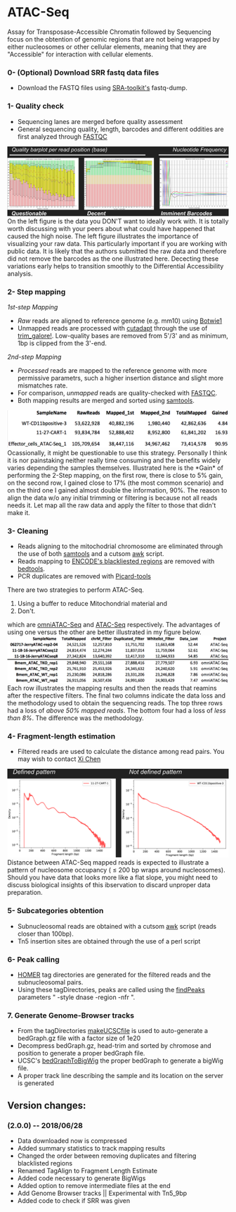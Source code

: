 # ATAC-Seq
Assay for Transposase-Accessible Chromatin followed by Sequencing focus on the obtention of genomic regions that are not being wrapped by either nucleosomes or other cellular elements, meaning that they are "Accessible" for interaction with cellular elements.

### 0- (Optional) Download SRR fastq data files
- Download the FASTQ files using [SRA-toolkit's](https://github.com/ncbi/sra-tools) fastq-dump.

### 1- Quality check
- Sequencing lanes are merged before quality assessment
- General sequencing quality, length, barcodes and different oddities are first analyzed through [FASTQC](https://www.bioinformatics.babraham.ac.uk/projects/fastqc/)
<img src="/ATAC-Seq/Images/00.QualityControl.png">
On the left figure is the data you DON'T want to ideally work with. It is totally worth discussing with your peers about what could have happened that caused the high noise.
The left figure illustrates the importance of visualizing your raw data.
This particularly important if you are working with public data. It is likely that the authors submitted the raw data and therefore did not remove the barcodes as the one illustrated here.
Dececting these variations early helps to transition smoothly to the Differential Accessibility analysis.

### 2- Step mapping
_1st-step Mapping_
- _Raw_ reads are aligned to reference genome (e.g. mm10) using [Botwie1](http://bowtie-bio.sourceforge.net/manual.shtml)
- Unmapped reads are processed with [cutadapt](https://cutadapt.readthedocs.io/en/stable/guide.html) through the use of [trim_galore!](https://www.bioinformatics.babraham.ac.uk/projects/trim_galore/). 
Low-quality bases are removed from 5'/3' and as minimum, 1bp is clipped from the 3'-end.

_2nd-step Mapping_
- _Processed_ reads are mapped to the reference genome with more permissive parametrs, such a higher insertion distance and slight more mismatches rate.
- For comparison, _unmapped_ reads are quality-checked with [FASTQC](https://www.bioinformatics.babraham.ac.uk/projects/fastqc/).
- Both mapping results are merged and sorted using [samtools](http://samtools.sourceforge.net/).
<img src="/ATAC-Seq/Images/01.2StepMapping.png">
Ocassionally, it might be questionable to use this strategy. Personally I think it is nor painstaking neither really time consuming and the benefits widely varies depending the samples themselves.
Illustrated here is the *Gain* of performing the 2-Step mapping, on the first row, there is close to 5% gain, on the second row, I gained close to 17% (the most common scenario) and on the third one I gained almost double the information, 90%.
The reason to align the data w/o any initial trimming or filtering is because not all reads needs it. Let map all the raw data and apply the filter to those that didn't make it.

### 3- Cleaning
- Reads aligning to the mitochodrial chromosome are eliminated through the use of both [samtools](http://samtools.sourceforge.net/) and a cutsom [awk](https://www.gnu.org/software/gawk/manual/gawk.html) script.
- Reads mapping to [ENCODE's blackliested regions](https://sites.google.com/site/anshulkundaje/projects/blacklists) are removed with [bedtools](https://bedtools.readthedocs.io/en/latest/).
- PCR duplicates are removed with [Picard-tools](https://broadinstitute.github.io/picard/)

There are two strategies to perform ATAC-Seq.
1. Using a buffer to reduce Mitochondrial material and 
2. Don't.

which are [omniATAC-Seq](https://www.nature.com/articles/nmeth.4396) and [ATAC-Seq](https://currentprotocols.onlinelibrary.wiley.com/doi/full/10.1002/0471142727.mb2129s109) respectively. The advantages of using one versus the other are better illustrated in my figure below. 
<img src="/ATAC-Seq/Images/04.Filtering.png">
Each row illustrates the mapping results and then the reads that reamins after the respective filters.
The final two columns indicate the data loss and the methodology used to obtain the sequencing reads.
The top three rows had a loss of *above 50% mapped reads*. The bottom four had a loss of *less than 8%*. The difference was the methodology.

### 4- Fragment-length estimation
- Filtered reads are used to calculate the distance among read pairs. You may wish to contact [Xi Chen](mailto:xi.chen.xchen@gmail.com)
<img src="/ATAC-Seq/Images/05.FragmentLengthEstimation.png">
Distance between ATAC-Seq mapped reads is expected to illustrate a pattern of nucleosome occupancy ( ≤ 200 bp wraps around nucleosomes). 
Should you have data that looks more like a flat slope, you might need to discuss biological insights of this ibservation to discard unproper data preparation.

### 5- Subcategories obtention
- Subnucleosomal reads are obtained with a cutsom [awk](https://www.gnu.org/software/gawk/manual/gawk.html) script (reads closer than 100bp).
- Tn5 insertion sites are obtained through the use of a perl script

### 6- Peak calling
- [HOMER](http://homer.ucsd.edu/homer/ngs/tagDir.html) tag directories are generated for the filtered reads and the subnucleosomal pairs. 
- Using these tagDirectories, peaks are called using the [findPeaks](http://homer.ucsd.edu/homer/ngs/peaks.html) parameters " -style dnase -region -nfr ".

### 7. Generate Genome-Browser tracks
- From the tagDirectories [makeUCSCfile](http://homer.ucsd.edu/homer/ngs/ucsc.html) is used to auto-generate a bedGraph.gz file with a factor size of 1e20 
- Decompress bedGraph.gz, head-trim and sorted by chromose and position to generate a proper bedGraph file.
- UCSC's [bedGraphToBigWig](https://genome.ucsc.edu/goldenpath/help/bigWig.html) the proper bedGraph to generate a bigWig file.
- A proper track line describing the sample and its location on the server is generated

## Version changes:

### (2.0.0) -- 2018/06/28
- Data downloaded now is compressed
- Added summary statistics to track mapping results
- Changed the order between removing duplicates and filtering blacklisted regions
- Renamed TagAlign to Fragment Length Estimate
- Added code necessary to generate BigWigs
- Added option to remove intermediate files at the end
- Add Genome Browser tracks || Experimental with Tn5_9bp
- Added code to check if SRR was given
